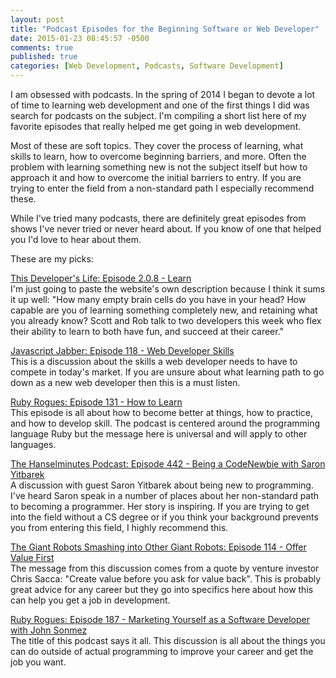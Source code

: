 ```yaml
---
layout: post
title: "Podcast Episodes for the Beginning Software or Web Developer"
date: 2015-01-23 08:45:57 -0500
comments: true
published: true
categories: [Web Development, Podcasts, Software Development]
---
```

I am obsessed with podcasts. In the spring of 2014 I began to devote a lot of time to learning web development and one of the first things I did was search for podcasts on the subject. I'm compiling a short list here of my favorite episodes that really helped me get going in web development.

Most of these are soft topics. They cover the process of learning, what skills to learn, how to overcome beginning barriers, and more. Often the problem with learning something new is not the subject itself but how to approach it and how to overcome the initial barriers to entry. If you are trying to enter the field from a non-standard path I especially recommend these.

While I've tried many podcasts, there are definitely great episodes from shows I've never tried or never heard about. If you know of one that helped you I'd love to hear about them.

These are my picks:

<!--more-->

[This Developer's Life: Episode 2.0.8 - Learn](http://thisdeveloperslife.com/post/2-0-8-learn)<br>
I'm just going to paste the website's own description because I think it sums it up well: "How many empty brain cells do you have in your head? How capable are you of learning something completely new, and retaining what you already know? Scott and Rob talk to two developers this week who flex their ability to learn to both have fun, and succeed at their career."

[Javascript Jabber: Episode 118 - Web Developer Skills](http://devchat.tv/js-jabber/118-jsj-web-developer-skills)<br>
This is a discussion about the skills a web developer needs to have to compete in today's market. If you are unsure about what learning path to go down as a new web developer then this is a must listen.

[Ruby Rogues: Episode 131 - How to Learn](http://devchat.tv/ruby-rogues/131-rr-how-to-learn)<br>
This episode is all about how to become better at things, how to practice, and how to develop skill. The podcast is centered around the programming language Ruby but the message here is universal and will apply to other languages.

[The Hanselminutes Podcast: Episode 442 - Being a CodeNewbie with Saron Yitbarek](http://hanselminutes.com/442/being-a-codenewbie-with-saron-yitbarek)<br>
A discussion with guest Saron Yitbarek about being new to programming. I've heard Saron speak in a number of places about her non-standard path to becoming a programmer. Her story is inspiring. If you are trying to get into the field without a CS degree or if you think your background prevents you from entering this field, I highly recommend this.

[The Giant Robots Smashing into Other Giant Robots: Episode 114 - Offer Value First](http://devchat.tv/js-jabber/118-jsj-web-developer-skills)<br>
The message from this discussion comes from a quote by venture investor Chris Sacca: "Create value before you ask for value back". This is probably great advice for any career but they go into specifics here about how this can help you get a job in development.

[Ruby Rogues: Episode 187 - Marketing Yourself as a Software Developer with John Sonmez](http://devchat.tv/ruby-rogues/187-marketing-yourself-as-a-software-developer-with-john-sonmez)<br>
The title of this podcast says it all. This discussion is all about the things you can do outside of actual programming to improve your career and get the job you want.
